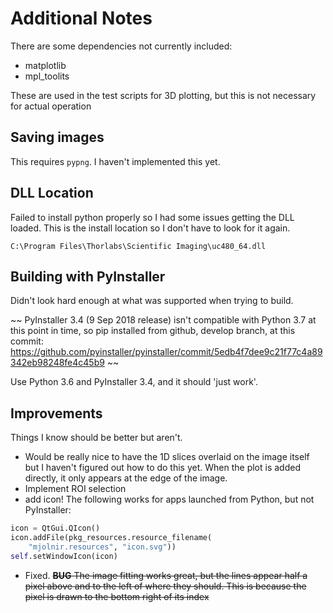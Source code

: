 # Additional Notes

There are some dependencies not currently included:

* matplotlib
* mpl_toolits

These are used in the test scripts for 3D plotting, but this
is not necessary for actual operation


## Saving images

This requires `pypng`.
I haven't implemented this yet.


## DLL Location

Failed to install python properly so I had some issues getting the DLL loaded.
This is the install location so I don't have to look for it again.

`C:\Program Files\Thorlabs\Scientific Imaging\uc480_64.dll`


## Building with PyInstaller

Didn't look hard enough at what was supported when trying to build.

~~
PyInstaller 3.4 (9 Sep 2018 release) isn't compatible with Python 3.7 at this
point in time, so pip installed from github, develop branch, at this commit:
https://github.com/pyinstaller/pyinstaller/commit/5edb4f7dee9c21f77c4a89342eb98248fe4c45b9
~~

Use Python 3.6 and PyInstaller 3.4, and it should 'just work'.


## Improvements

Things I know should be better but aren't.

* Would be really nice to have the 1D slices overlaid on the image itself but
  I haven't figured out how to do this yet. When the plot is added directly,
  it only appears at the edge of the image.
* Implement ROI selection
* add icon! The following works for apps launched from Python, but not
  PyInstaller:

```python
icon = QtGui.QIcon()
icon.addFile(pkg_resources.resource_filename(
    "mjolnir.resources", "icon.svg"))
self.setWindowIcon(icon)
```

* Fixed. ~~**BUG** The image fitting works great, but the lines appear half a
  pixel above and to the left of where they should. This is because the pixel
  is drawn to the bottom right of its index~~

